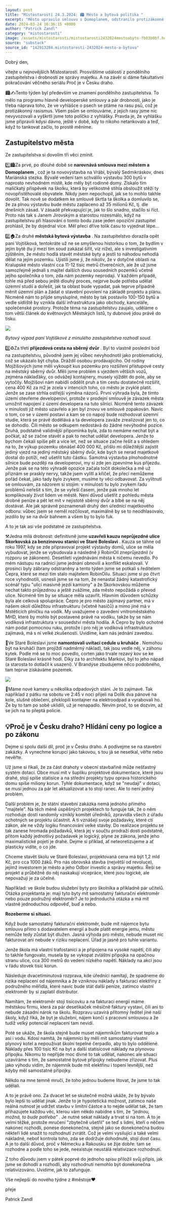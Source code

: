 ```yaml
---
layout: post
title: "Místostarosti 24.3.2024: 🏙️ Město a bytová politika "
excerpt: "Město upravilo smlouvu s Domoplanem, odstranilo protizákonné ustanovení o rasách psů ve vyhlášce a získalo 35 milionů Kč za výstavbu bytů. Plánuje se výstavba 100–150 městských bytů na Kralupské s doplňkovou infrastrukturou, přičemž probíhají jednání o pozemcích. Rozšíření příjezdové cesty k sběrnému dvoru za 400 Kč/m² vyvolalo debatu o možném vlivu na developerské projekty, ale město argumentuje existujícími dohodami a připravovanou územní studií."
date: 2024-03-24 16:36:15 +0000
author: "Patrick Zandl"
category: "mistostarosti"
image: /assets/mistostarosti/mistostarosti2432024mestoabyto-fb03b0bf.heic
source: "substack"
source_id: "142913284.mistostarosti-2432024-mesto-a-bytova"
---
```


Dobrý den,

vítejte u nejnovějších Místostarostí. Prosvištíme události z pondělního zastupitelstva i drobnosti ze správy majetku. A na závěr si dáme fakultativní pokračování věčného seriálu Proč je v Česku draho.

🏙️✍️Tento týden byl především ve znamení pondělního zastupitelstva. To mělo na programu hlavně developerské smlouvy a pár drobností, jako je třeba náprava toho, že ve vyhlášce o psech se ptáme na rasu psů, což je protizákonný rasismus. Všem psům se omlouváme, z jejich rasy jsme nic nevyvozovali a vyškrtli jsme toto políčko z vyhlášky. Pravda je, že vyhlášku jsme připravili kdysi dávno, ještě v době, kdy to nikoho netankovalo a teď, když to tankovat začlo, to prostě měníme.

## Zastupitelstvo města

Ze zastupitelstva si dovolím tři věci zmínit.

1️⃣🏙️Za prvé, po dlouhé době se **narovnává smlouva mezi městem a Domoplanem** , což je ta novovýstavba na Vrábí, bývalý Sedmikráskov, dnes Mariánská stezka. Bývalé vedení tam schválilo výstavbu 300 bytů v naprosto nevhodném místě, kde měly být rodinné domy. Získalo tím maličkatý příspěvek na školku, která by velikostně stihla obsloužit stěží ty novopřistěhovalé obyvatele. Nikdy jsem nepochopil, jak se to mohlo takhle dovolit. Tak nově se dodatkem ke smlouvě škrtla ta školka a domluvilo se, že za plnou výstavbu bude městu zaplaceno až 35 milionů Kč, tj. dle dnešních zásad. V zásadě překvapující je, jak to šlo snadno, stačilo si říct. Proto nás tak s Janem Jirovským a starostou rozesmálo, když na zastupitelstvu při hlasování o tomto bodu zase jeden opoziční zastupitel prohlásil, že by dojednal více. Měl přeci dříve tolik času to vyjednat lépe...

2️⃣🏠Za druhé **městská bytová výstavba** . Na zastupitelstvo dorazila opět paní Vojtíšková, tentokráte už ne se smyšlenou historkou o tom, že bydlím v jejím bytě (tu jí mezí tím soud zakázal šířit, viz níže), ale s investigativním zjištěním, že město hodlá stavět městské byty a jestli to náhodou nehodlá dělat na jejím pozemku. Ujistili jsme ji, že nikoliv, že v dotyčné oblasti na Kralupské město vlastní cca 11-12 tisíc metrů čtverečních, ale že už jsme samozřejmě jednali s majitel dalších dvou sousedních pozemků včetně jejího společníka o tom, zda nám pozemky neprodají. V každém případě, tohle má před sebou ještě dlouhý proces, nejprve bude potřeba udělat územní studii a dořešit, jak ta oblast bude vypadat, pak teprve případně měnit územní plán a žádat o stavební povolení na základě projektu a plánu. Nicméně nám to přijde smysluplné, město by tak postavilo 100-150 bytů a vedle sídliště by vznikla další infrastruktura jako obchody, kanceláře, společenské prostory. Protože téma na zastupitelstvu zaujalo, uděláme o tom větší článek do květnových Městských listů, ty dubnové jdou právě do tisku.

![](/assets/mistostarosti/mistostarosti2432024mestoabyto-fb03b0bf.heic)

*Bytový výpad paní Vojtíškové z minulého zastupitelstva rozhodl soud.*

3️⃣♻️Za třetí **příjezdová cesta na sběrný dvůr** . Byl to vlastně poslední bod na zastupitelstvu, původně jsem jej vůbec nevyhodnotil jako problematický, což se ukázalo být chyba. Dráždil osobou prodávajícího. Od rodiny Mojžíšových jsme měli vykoupit kus pozemku pro rozšíření přístupové cesty na městský sběrný dvůr. Měli jsme problém s vjezdem větších vozů, zejména náklaďáky, co odvážejí kontajnery, musely vjíždět do pole, aby se vytočily. Mojžíšovi nám nabídli oddělit pruh a tím cestu dostatečně rozšířit, cena 400 Kč za m2 je zcela v intencích toho, co město je zvyklé platit. Jenže se zase strhla ostřejší výměna názorů. První výhrada byla, že tímto území otevřeme developerovi, protože v prodejní smlouvě je závazek města umožnit napojení z území developera na tuto silnici. Nicméně tento závazek v minulosti již město uzavřelo a jen byl znovu ve smlouvě zopakován. Navíc o tom, co se v území postaví a kam se co napojí bude rozhodovat územní studie, která se právě dodělává a ta developera zaváže zrealizovat jen to, co se dohodlo. Čili město se odkupem nedostává do žádné nevýhodné pozice. Druhá, podstatně validnější připomínka byla, zda to nemáme nechat být a počkat, až se začne stavět a pak to nechat udělat developera. Jenže to bychom čekali spíše pět a více let, než se situace začne řešit a s ohledem na to, že výkup pozemku obnášel 400 000 Kč, přišlo mi důležitější zajistit jediný vjezd na jediný městský sběrný dvůr, kde bych se nerad majetkově dostal do potíží, než ušetřit tuto částku. Samotná výstavba plnohodnotné silnice bude později na developerovi, my si zde jen zpevníme kus příjezdu. Jenže pak se na této výhradě opozice začala točit dokolečka a mě už přiznám se praskly nervy, takže jsem vylítl a křičel, že přeci nemůžeme pořád čekat, jako tady bylo zvykem, musíme ty věci odbavovat. Za vylítnutí se omlouvám, za názorem si stojím: v minulosti tu bylo zvykem řadu problémů neřešit s tím, že se vyřeší časem, jenže pak mnoho let komplikovaly život lidem ve městě. Není důvod ušetřit z pohledu města drobné peníze a pět let mít v nejistotě sběrný dvůr a blbě se na něj dostávat. Ale jak správně poznamenali druhý den úředníci majetkového odboru: vůbec jsem se neměl rozčilovat, maximálně by se to neodhlasovalo, jezdilo by se na dvůr bahnem a všem by to bylo fuk.

A to je tak asi vše podstatné ze zastupitelstva.

⚒️Jedna milá drobnost: definitivně jsme **uzavřeli kauzu neprůjezdné ulice Skorkovská za benzinovou stanicí ve Staré Boleslavi** . Kauza se táhne od roku 1997, kdy se zde připravoval projekt výstavby domů, ulice se měla vybudovat, jenže se vybudovala a následně ji RobinOil zneprůjezdnil (v rozporu se zákonem). Desetiletí vyjednávání města k ničemu nevedlo. Po mém nástupu na radnici jsme jednání obnovili a konflikt eskalovali. V prosinci byly zábrany odstraněny a tento týden jsme se potkali s ředitelem Čepra, které se mezi tím stalo majitelem RobinOilu. Situaci jsme si po čtvrt roce vyhodnotili, usnesli jsme se na tom, že nenastal žádný katastrofický scénář typu "ulicí masivně jezdí kamiony" a že Skorkovskou můžeme nechat takto průjezdnou a ještě zvážíme, zda město nepožádá o převod ulice. Nicméně tím by se situace měla uzavřít. Hlavním důvodem schůzky byla ale celková spolupráce. Čepro je pro město zajímavý partner, má v našem okolí důležitou infrastrukturu (včetně hasičů) a mimo jiné má v Mstěticích plničku na vodík. My uvažujeme o zavedení vnitroměstského MHD, které by mohlo být postavené právě na vodíku, takže by se nám vodíková infrastruktura v sousedství města hodila. A Čepro by bylo ochotné nám podat pomocnou ruku, protože i pro něj je vodíková infrastruktura zajímavá, má s ní velké zkušenosti. Uvidíme, kam nás jednání zavedou.

🚧Ve Staré Boleslavi jsme **namontovali uvítací cedule u kruháče** . Nemohou být na kruháči (tam projíždí nadměrný náklad), tak jsou vedle něj, v záhonu kytek. Podle mě se to moc povedlo, corten jako trvale rezavý kov se ke Staré Boleslavi krásně hodí. Díky za to architektu Markovi, byl to jeho nápad (a starosta to dotlačil k usazení). V Brandýse zbudujeme něco podobného, tam teprve získáváme pozemek.

![](/assets/mistostarosti/mistostarosti2432024mestoabyto-92a1b965.heic)

🎥Máme nové kamery u několika odpadových stání. Je to zajímavé. Tak například z pátku na sobotu ve 2:45 v noci přijeli na Dolík dva pánové na kole, slušně oblečení, překlopili kontajner na elektroodpad a vyrabovali ho. Že by to tam po sobě uklidili, už je nenapadlo. Nevím proč, to se dozvím, až se jich na to přeptá policie.

## 💡Proč je v Česku draho? Hlídání ceny po logice a po zákonu

Dejme si spolu další díl, proč je v Česku draho. A podívejme se na stavební zakázky. A vynechme korupci jako takovou, s tou já se nesetkal, věřte nebo nevěřte.

Už jsme si říkali, že za část drahoty v obecní stavbařině může nešťastný systém dotací. Obce musí mít v šuplíku projektové dokumentace, které jsou drahé, stojí spíše statisíce a na střední projekty typu oprava historického domu spíše miliony korun. Tyhle dokumentace, když se "neudají" v dotaci, se musí jednou za pár let aktualizovat a to stojí ranec. Ale to není jediný problém.

Další problém je, že státní stavební zakázka nemá jednoho přímého "majitele". Na těch méně úspěšných projektech to funguje tak, že o něm rozhoduje dosti randomly vzniklý komitét úředníků, zpravidla všech z úřadu ochotných se projektu účastnit. A ti vznášejí svoje požadavky, které ctí zákon, ale ne vždy logiku financování velké stavby. Do realizace projektu se tak zanese hromada požadavků, která jej v součtu prodraží dosti podstatně, přitom každý jednotlivý požadavek je logický, plyne ze zákona, jenže jeho maximalistické pojetí je drahé. Dejme si příklad, ať neteoretizujeme a ať plasticky vidíte, o co jde.

Chceme stavět školu ve Staré Boleslavi, projektovaná cena má být 1,2 mld Kč, pro cca 1000 žáků. Pro nás obrovská stavba (největší od revoluce), jejímž investorem je město a jeho Odbor investic a správy majetku. Řeší se projekt a průběžně do něj naskakují vícepráce, které jsou logické, ale nepovažuji je za účelné.

Například: ve škole budou služební byty pro školníka a příkladně pár učitelů. Otázka projektanta je: mají tyto byty mít samostatný fakturační elektroměr nebo pouze podružný elektroměr? Je to jednoduchá otázka a má mít vlastně jednoduchou odpověď, buď a nebo.

**Rozeberme si situaci.**

Když bude samostatný fakturační elektroměr, bude mít nájemce bytu smlouvu přímo s dodavatelem energií a bude platit energie jemu, městu nemůže tedy zůstat být dlužen. Jasná výhoda pro město, nebude muset nic fakturovat ani nebude v riziku neplacení. Úřad je jasně pro tuhle variantu.

Jenže škola má vlastní trafostanici a je připojena na vysoké napětí, čili aby to takhle fungovalo, musela by se vykopat zvláštní připojka na opačnou stranu ulice, cca 300 metrů do vedení nízkého napětí. Náklady na akci jsou v řádu stovek tisíc korun.

Následuje dvacetiminutová rozprava, kde úředníci namítají, že spadneme do rizika neplacení od nájemníka a že vzniknou náklady s fakturací elektřiny z podružného měřidla, které navíc bude stát další peníze, zatímco vlastní elektroměr by si zaplatil distributor.

Namítám, že elektroměr stojí tisícovku a na fakturaci energií máme městskou firmu, která za pár desetikaček měsíčně faktury vystaví, čili ani to nebude zásadní nárok na školu. Rozpravu uzavírá přítomný ředitel jiné naší školy, když říká, že byt je služební, nájem končí s pracovní smlouvou a že tudíž velký potenciál neplacení tam nevidí.

Poté se ukáže, že škola stejně bude muset nájemníkům fakturovat teplo a asi i vodu. Kdosi namítá, že nájemníci by měli mít samostatný vlastní plynový kotel a nepoužívat školní tepelné čerpadlo, aby to bylo oddělené. Náklady přes 100 tisíc Kč na byt a další statisícové náklady na plynovou přípojku. Nikomu to nepřijde moc divné to tak udělat, nakonec ale situaci uzavíráme s tím, že samostatné bytové přípojky nebudeme zřizovat. Plus jako výhodu vidím, že nájemník bude mít elektřinu i topení levnější, než kdyby měl samostatné přípojky.

Někdo na mne temně mručí, že toho jednou budeme litovat, že jsme to tak udělali.

A to je právě ono. Za dvacet let se skutečně možná ukáže, že by bývalo bylo lepší to udělat jinak. Jenže to je hypotetická možnost, zatímco naše reálná nutnost je udržet stavbu v limitní částce a to nejde udělat tak, že tam přihazujete každou věc, kterou vám někdo nabídne s tím, že *"jednou, možná, to bude potřeba"* . Je nutné sekat náklady a trvat si na tom. A to je velmi těžké, protože mručení "zbytečně ušetřil" se teď s lidmi, kteří o něčem nakonec rozhodli, ponese donekonečna, stejně jako se donekonečna budou někteří lidé snažit to rozhodnutí zvrátit. Což je velmi vysilující a také velmi nákladné, neboť kontrola toho, zda se dodržuje dohodnuté, stojí dost času. A je to další důvod, proč v Německu a Rakousku se žije dobře: tam se rozhodne a podle toho se jede, neexistuje neustálá relativizace rozhodnutí.

Z toho důvodu jsem v pátek poprvé do jednoho spisu přiložil svůj přípis, jak jsme se dohodli a rozhodli, aby rozhodnutí nemohlo být donekonečna relativizováno. Uvidíme, jak to zafunguje.

Vše nejlepší do nového týdne z #městoje♥️

přeje

Patrick Zandl
